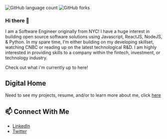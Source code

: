 ![GitHub language count](https://img.shields.io/github/languages/count/SkipPharaoh/SkipPharaoh?color=ff0000&style=plastic)
![GitHub forks](https://img.shields.io/github/forks/SkipPharaoh/SkipPharaoh?logoColor=ff0000&style=social)
### Hi there 👋

I am a Software Engineer originally from NYC! I have a huge interest in building open source software solutions using Javascript, ReactJS, NodeJS, & Python. In my spare time, I’m either building on my developing skillset, watching CNBC or reading up on the latest technological R&D. I am highly interested in providing skills to a company within the fintech, investment, or technology industry. 

Check out what i'm currently up to here!

## Digital Home
Need to see my projects, resume, and/or to learn more about me, click [here]()

## 📫 Connect With Me
- [LinkedIn](https://www.linkedin.com/in/skippharaoh/)
- [Twitter](https://twitter.com/SKIP_Pharaoh)
<!--
**SkipPharaoh/SkipPharaoh** is a ✨ _special_ ✨ repository because its `README.md` (this file) appears on your GitHub profile.

Here are some ideas to get you started:

- 🔭 I’m currently working on ...
- 🌱 I’m currently learning ...
- 👯 I’m looking to collaborate on ...
- 🤔 I’m looking for help with ...
- 💬 Ask me about ...
- 📫 How to reach me: ...
- 😄 Pronouns: ...
- ⚡ Fun fact: ...
-->
